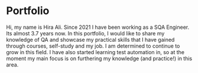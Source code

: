 # Portfolio
Hi, my name is Hira Ali. Since 2021 I have been working as a SQA Engineer. Its almost 3.7 years now. In this portfolio, I would like to share my knowledge of QA and showcase my practical skills that I have gained through courses, self-study and my job. I am determined to continue to grow in this field. I have also started learning test automation in, so at the moment my main focus is on furthering my knowledge (and practice!) in this area.

